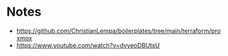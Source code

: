 # Notes
- https://github.com/ChristianLempa/boilerplates/tree/main/terraform/proxmox
- https://www.youtube.com/watch?v=dvyeoDBUtsU